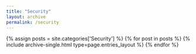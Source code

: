 ```yaml
---
title: "Security"
layout: archive
permalink: /security
---
```



{% assign posts = site.categories['Security'] %}
{% for post in posts %} {% include archive-single.html type=page.entries_layout %} {% endfor %}
